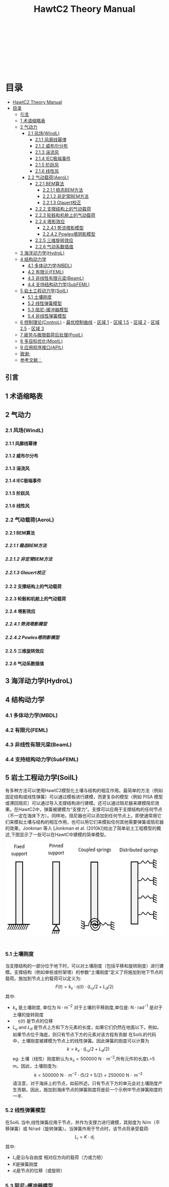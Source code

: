 <br/>
<br/>
<br/>
<br/>
<br/>
<br/>
<br/>
<br/>
<br/>

# <div align=center>HawtC2 Theory Manual<div align=lift>

<br/>
<br/>
<br/>
<br/>
<br/>
<br/>
<br/>
<br/>
<br/>

# 目录
- [HawtC2 Theory Manual](#hawtc2-theory-manual)
- [目录](#目录)
  - [引言](#引言)
  - [1 术语缩略表](#1-术语缩略表)
  - [2 气动力](#2-气动力)
    - [2.1 风场(WindL)](#21-风场windl)
      - [2.1.1 风廓线幂律](#211-风廓线幂律)
      - [2.1.2 威布尔分布](#212-威布尔分布)
      - [2.1.3 湍流风](#213-湍流风)
      - [2.1.4 IEC极端事件](#214-iec极端事件)
      - [2.1.5 阶跃风](#215-阶跃风)
      - [2.1.6 线性风](#216-线性风)
    - [2.2 气动载荷(AeroL)](#22-气动载荷aerol)
      - [2.2.1 BEM算法](#221-bem算法)
        - [2.2.1.1 稳态BEM方法](#2211-稳态bem方法)
        - [2.2.1.2 非定常BEM方法](#2212-非定常bem方法)
        - [2.2.1.3 Glauert校正](#2213-glauert校正)
      - [2.2.2 支撑结构上的气动载荷](#222-支撑结构上的气动载荷)
      - [2.2.3 轮毂和机舱上的气动载荷](#223-轮毂和机舱上的气动载荷)
      - [2.2.4 塔影效应](#224-塔影效应)
        - [2.2.4.1 势流塔影模型](#2241-势流塔影模型)
        - [2.2.4.2 Powles塔阴影模型](#2242-powles塔阴影模型)
      - [2.2.5 三维旋转效应](#225-三维旋转效应)
      - [2.2.6 气动系数插值](#226-气动系数插值)
  - [3 海洋动力学(HydroL)](#3-海洋动力学hydrol)
  - [4 结构动力学](#4-结构动力学)
    - [4.1 多体动力学(MBDL)](#41-多体动力学mbdl)
    - [4.2 有限元(FEML)](#42-有限元feml)
    - [4.3 非线性有限元梁(BeamL)](#43-非线性有限元梁beaml)
    - [4.4 支持结构动力学(SubFEML)](#44-支持结构动力学subfeml)
  - [5 岩土工程动力学(SoilL)](#5-岩土工程动力学soill)
    - [5.1 土壤刚度](#51-土壤刚度)
    - [5.2 线性弹簧模型](#52-线性弹簧模型)
    - [5.3 阻尼-缓冲器模型](#53-阻尼-缓冲器模型)
    - [5.4 非线性弹簧模型](#54-非线性弹簧模型)
  - [6 控制理论(ControL)](#6-控制理论control)
        - [最优控制曲线](#最优控制曲线)
        - [区域 1](#区域-1)
        - [区域 1.5](#区域-15)
        - [区域 2](#区域-2)
        - [区域 2.5](#区域-25)
        - [区域 3](#区域-3)
  - [7 疲劳与极限载荷后处理(PostL)](#7-疲劳与极限载荷后处理postl)
  - [8 多目标优化(MoptL)](#8-多目标优化moptl)
  - [9 应用程序接口(APIL)](#9-应用程序接口apil)
  - [致谢:](#致谢)
  - [参考文献：](#参考文献)



## 引言

## 1 术语缩略表

## 2 气动力

### 2.1 风场(WindL)

#### 2.1.1 风廓线幂律
#### 2.1.2 威布尔分布
#### 2.1.3 湍流风
#### 2.1.4 IEC极端事件
#### 2.1.5 阶跃风
#### 2.1.6 线性风

### 2.2 气动载荷(AeroL)

#### 2.2.1 BEM算法

##### 2.2.1.1 稳态BEM方法

##### 2.2.1.2 非定常BEM方法

##### 2.2.1.3 Glauert校正

#### 2.2.2 支撑结构上的气动载荷

#### 2.2.3 轮毂和机舱上的气动载荷

#### 2.2.4 塔影效应

##### 2.2.4.1 势流塔影模型

##### 2.2.4.2 Powles塔阴影模型

#### 2.2.5 三维旋转效应

#### 2.2.6 气动系数插值


## 3 海洋动力学(HydroL)

## 4 结构动力学

### 4.1 多体动力学(MBDL)

### 4.2 有限元(FEML)

### 4.3 非线性有限元梁(BeamL)

### 4.4 支持结构动力学(SubFEML)



## 5 岩土工程动力学(SoilL)
有多种方法可以使用HawtC2模型化土壤与结构的相互作用。最简单的方法（例如固定结构或线性弹簧）可以通过模板进行建模，而更复杂的模型（例如 PISA 模型或滞回阻尼）可以通过导入支撑结构进行建模。还可以通过阻尼器来建模阻尼效果。在HawtC2中，弹簧被建模为“支撑力”。支撑可以应用于支撑结构的任何节点（不一定在海床下方）。同样地，阻尼器也可以添加到任何节点上。即使通常用它们来模拟土壤与结构的相互作用，也可以用它们来模拟任何其他需要弹簧或阻尼器的效果。Jonkman 等人 [Jonkman et al. (2010k)]给出了简单岩土工程模型的概述,下图显示了一些可以在HawtC中建模的简单模型。
<br/>
<div align=center><img src="./pic/简单的状图模型.png" alt="简单的状图模型" width="600" height="300"><div align=left>
<br/>

### 5.1 土壤刚度
当支撑结构的一部分位于地下时，可以对土壤刚度（包括平移和旋转刚度）进行建模。支撑结构（例如单桩或桁架塔）的参数“土壤刚度”定义了将施加到地下节点的载荷。施加到节点上的载荷可以定义为:
$${F(t)}=k_s \cdot \eta(t) \cdot\left(L_u /2+L_d /2\right)$$ 
 其中: 
 - $k_s$ 是土壤刚度, 单位为 $\mathrm{N} \cdot \mathrm{m}^{-2}$ 对于土壤的平移刚度,单位是: $\mathrm{N} \cdot \mathrm{rad}^{-1}$ 是对于土壤的旋转刚度
 - $\quad\eta(t)$ 是节点的位移
 - $L_u$ and $L_d$ 是节点上方和下方元素的长度，如果它们仍然在地面以下。例如，如果节点位于海底，则只有节点下方的元素对该方程有贡献
在SoilL的代码中，土壤刚度被建模为节点上的线性弹簧。因此弹簧的刚度可以计算为
$$k=k_s \cdot\left(L_u /2+L_d /2\right)$$
eg:
土壤（线性）刚度默认为:$k_s=500000\mathrm{~N} \cdot \mathrm{~m}^{-2}$,所有元件的长度L=5 m。因此，土壤刚度为:
$$k=500000\mathrm{~N} \cdot \mathrm{~m}^{-2} \cdot\left(5 /2+5 /2\right)=250000\mathrm{~N} \cdot \mathrm{~m}^{-2}$$
请注意，对于海床上的节点，如前所述，只有节点下方的单元会对土壤刚度产生贡献。因此，施加到海床节点的弹簧刚度将是前一个示例中节点弹簧刚度的一半.

### 5.2 线性弹簧模型
在SoilL 当中,线性弹簧应用于节点，并作为支撑力进行建模，其刚度为 N/m（平移弹簧）或 N/rad（旋转弹簧）。当弹簧作用于节点时，该节点将承受载荷:
$$L_i=K \cdot d_i$$
其中:
- $L_i$是沿与自由度 相对应方向的载荷（力或力矩） 
- $K$是弹簧刚度
- $d_i$是节点的位移（或旋转）

### 5.3 阻尼-缓冲器模型
在SoilL 当中,阻尼可建模为非线性荷载。阻尼因子可以作为参数包括在支撑结构部分，或者在定义导入结构的支撑结构文本文件中。阻尼荷载计算如下
$$L=D_f \cdot V$$
其中:
- $L$是施加到节点上的阻尼负载的大小
- $D_f$是阻尼因子
- $V$是节点速度的大小

显然的是阻尼载荷施加于节点速度的相反方向。

### 5.4 非线性弹簧模型
HawtC2 提供了实现非线性弹簧的功能，即弹簧的刚度取决于节点的位移。非线性弹簧可以用作平移弹簧或旋转弹簧。非线性弹簧以位移与力的查找表形式（所谓的 P-y 曲线）输入到描述导入的支撑结构的文本文件中。当一个节点发生位移时，其会受到一个与位移在弹簧方向上的投影值相对应的力，并且该力的方向与位移方向相反。如果位移介于查找表中的两个值之间，力将在最接近的值之间进行线性插值。下图展示了一个 P-y 曲线的示例：
<br/>
<div align=center><img src="./pic/P-y 曲线的示例.png" alt="P-y 曲线的示例" width="400" height="300"><div align=left>
<br/>
非线性弹簧可以应用于所有六个自由度，这使得PISA模型(Byrne, Byron W., Harvey J. Burd, Lidija Zdravković, Ross A. McAdam, David M. G. Taborda, Guy T. Houlsby, Richard J. Jardine, Christopher M. Martin, David M. Potts, and Kenneth G. Gavin. “PISA: New Design Methods for Offshore Wind Turbine Monopiles.” Revue Française de Géotechnique, no. 158 (2019): 3. https://doi.org/10.1051/geotech/2019009.)得以在代码当中实现
当非线性弹簧应用于模型时，如果查找表包含如下定义的力$F$和位移$d$为:

$$F=\left[F_1, F_2, F_3\cdots F_n\right]$$
$$d=\left[d_1, d_2, d_3\cdots d_n\right]$$
然后对于位移  $d_x$ 使得  $d_i \leq d_x<d_{i+1}$, 刚度 $K\left(d_x\right)$ 被定义为:

$$K\left(d_x\right)=\frac{F_{i+1}-F_i}{d_{i+1}-d_i}$$
相同的定义适用于非线性旋转弹簧：旋转刚度是通过表中的力矩和旋转位移计算所得

## 6 控制理论(ControL)
本节说明可变速部分中的参数如何定义发电机的转矩与RPM曲线。转矩与RPM曲线描述了发电机转矩与发电机RPM的关系。为了说明可变速部分的参数如何定义该曲线，这里我们将以NREL 5MW 涡轮机的发电机为例，其定义可参见Jonkman 等人(Jonkman, Jason M., S. Butterfield, Walt Musial, and G. Scott. “Definition of a 5-MW Reference Wind Turbine for Offshore System Development.” NREL, February 2009.)。
##### 最优控制曲线
在这里我们假设涡轮机始终在最佳条件下工作，这意味着产生的功率由以下公式给出：

$$P=\frac{1}{2} \cdot C_{P, \max } \rho A v^3$$
其中:
- $C_{P, \max }$是最大功率系数
- $\rho$是空气密度
- $A$是转子的投影面积
- $v$是是风速

我们现在将尖速比纳入方程中。尖速比定义为$T S R=\frac{\frac{2\pi \omega_r}{60} r}{v}$ ，其中$\omega_r$是转子的旋转速度，以每分钟转数（RPM）表示，$r$是转子的半径。
NREL 5 兆瓦涡轮的变速箱比为 97,因此TSR可以用发电机转速表示为$T S R=\frac{2\pi \omega_g \cdot r}{97\cdot60\cdot v}$通过用风力系数表达风速，并将该表达式代入功率方程，我们可以得到:
$$P=\frac{1}{2} \cdot C_{P, \max } \rho A\left(\frac{2\pi \cdot r}{97\cdot60T S R}\right)^3\cdot \omega_g^3$$

功率和发电机扭矩$T$通过公式$P=T \cdot \omega_g \frac{60}{2\pi}$关联（注意在这个公式中转速必须以$rad \cdot s^{-1}$给出）. 这得出了最佳扭矩的以下公式:
$$T_{o p t}=K_{o p t} \cdot \omega_g^2$$
$$\quad K_{o p t}=\frac{1}{2} \cdot C_{P, \max } \rho A\left(\frac{r}{97\cdot T S R}\right)^3\left(\frac{2\pi}{60}\right)^2$$

从文献当中可以获取$K_{\text {opt }}=0.02557N m \cdot R P M^{-2}$这给出了以下最佳扭矩曲线，即一种策略对应的曲线，在该策略中始终实现最佳功率系数：
<br/>
<img src="./pic/最优控制曲线.png" alt="最优控制曲线" width="400" height="300">
<br/>

##### 区域 1
对于低转速情况下，发电机不会产生任何扭矩。这个转速范围被称为区域 1，对NREL 5MW 而言，该范围是 0 到 670 RPM。在这一区域内，发电机的扭矩与RPM曲线将是平坦的，如下图所示：
<br/>
<img src="./pic/区域1.png" alt="区域1" width="400" height="300">
<br/>
第一区域的上限由参数 "Transition RPM region 1 to 1.5" 给出，并定义为额定发电机速度的百分比。对于 NREL 5 MW 风机，额定发电机速度为 1173.7 RPM，因此 "Transition RPM region 1 to 1.5" 参数的值将为 57.08%。下限始终为 0。

##### 区域 1.5
在区域 1.5 中，曲线从 0 线性变化到最佳扭矩曲线。对于 NREL 5 MW 涡轮机，区域 1.5 的上限为 871 RPM，其对应的曲线如下：
<br/>
<img src="./pic/区域1.5.png" alt="区域1.5" width="400" height="300">
<br/>
区域 1.5 的上限由参数“Transition RPM region 1.5 to 12”给出，并定义为额定发电机速度的百分比。对于 NREL 5 MW 涡轮机，额定发电机速度为 1173.7 rpm，因此“Transition RPM region 1.5 to 12”参数的值为 74.21%。

##### 区域 2
在区域 2 中，曲线遵循最优转矩曲线，因此涡轮机在最大功率系数下运行。曲线将如下所示：
<br/>
<img src="./pic/区域2.png" alt="区域2" width="400" height="300">
<br/>
区域 2 的上限定义为区域 2.5 的下限，其将在下一部分进行计算。$K_opt$的值确定最佳曲线的系数由比例因子区域 2 参数给出，并定义为额定转矩与额定转速平方的比率的百分比。由于额定转速为 1173.7，额定转矩为 43093 Nm，我们此前发现:$k_{\text {opt }}=0.02557N m \cdot R P M^2$ ，这意味着比例因子区域 2 参数将为: $0.02557/ \frac{43093}{1173.7^2}=81.76\%$

##### 区域 2.5
区域 2.5 是另一个线性区域。在 NREL 5MW 案例中，其上限对应 99%。由于这是到区域 3 的过渡点，此点产生的功率将等于额定功率。请注意，这里我们讨论的是机械功率，而不是电功率。两者之间的区别在于发电机效率。在 NREL 5MW 风机的情况下，额定电功率为 5MW，发电机效率为 94.4%，因此额定机械功率为 5.29661MW。在区域 2.5 的上限处产生的扭矩因此为 43528 Nm。注意，这是额定扭矩的 1%更高，因为我们在额定速度的 99%生产额定功率。
下图中显示了区域 2.5 的上限为一个红点，额定扭矩为一条水平虚线。
<br/>
<img src="./pic/区域2.5.png" alt="区域2.5" width="400" height="300">
<br/>

为了找到区域 2.5 的下限，首先计算线性曲线的斜率，使其在对应于发电机滑差的转速下与 x 轴相交。在 NREL 5 MW 的情况下，发电机滑差为 10%，这意味着区域 2.5 的线性曲线将在比额定转速低 10%的转速处与 x 轴相交，即 1056.33 RPM。这在下图中通过红色虚线进行了说明：
<br/>
<img src="./pic/区域2.5.1.png" alt="区域2.5" width="400" height="300">
<br/>

区域 2.5 的下限（同时也是区域 2 的上限）被设定为红线与最佳扭矩曲线的交点，如下面的图所示：
<br/>
<img src="./pic/区域2.5.2.png" alt="区域2.5" width="400" height="300">
<br/>

区域 2.5 的上限由参数“区域 2.5 至 3 的转速过渡点”定义，作为额定速度的百分比。区域 2.5 的斜率基于上述解释的滑差参数计算。
##### 区域 3
在区域 3 中，叶片开始调整桨距以保持恒定的功率输出。根据之前建立的关系，该区域的转矩定义为 转矩与转速的关系曲线如下所示：
<br/>
<img src="./pic/区域3.png" alt="区域2.5" width="400" height="300">
<br/>

## 7 疲劳与极限载荷后处理(PostL)

## 8 多目标优化(MoptL)

## 9 应用程序接口(APIL)

## 致谢:

## 参考文献：
